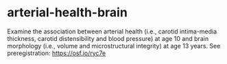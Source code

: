 # arterial-health-brain
Examine the association between arterial health (i.e., carotid intima-media thickness, carotid distensibility and blood pressure) at age 10 and brain morphology (i.e., volume and microstructural integrity) at age 13 years. See preregistration: https://osf.io/ryc7e
